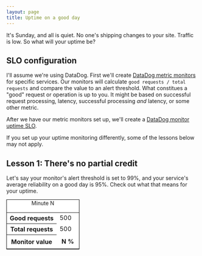 ```yaml
---
layout: page
title: Uptime on a good day
---
```

It's Sunday, and all is quiet. No one's shipping changes to your site. Traffic is low. So what will your uptime be?

## SLO configuration

I'll assume we're using DataDog. First we'll create [DataDog metric monitors](https://docs.datadoghq.com/monitors/types/metric/?tab=threshold) for specific services. Our monitors will calculate `good requests / total requests` and compare the value to an alert threshold. What constitues a "good" request or operation is up to you. It might be based on successful request processing, latency, successful processing _and_ latency, or some other metric.

After we have our metric monitors set up, we'll create a [DataDog monitor uptime SLO](https://docs.datadoghq.com/service_management/service_level_objectives/monitor/).

If you set up your uptime monitoring differently, some of the lessons below may not apply.

## Lesson 1: There's no partial credit

Let's say your monitor's alert threshold is set to 99%, and your service's average reliability on a good day is 95%. Check out what that means for your uptime.

<canvas id="c1" height=50 width=1000></canvas>
<div id="canvasDetail1" style="position: fixed; background: white; border:1px solid black; justify-content: center">
    <div id="minute1" style="text-align: center;">Minute N</div>
    <table style="margin-bottom: 0px;">
        <tr><th>Good requests</th><td id="good1">500</td></tr>
        <tr><th>Total requests</th><td id="total1">500</td></tr>
        <tr><th>Monitor value</th><td id="valueOuter1" style="font-weight: bold;"><div id="valueInner1" style="background: white; margin: 5px">N % </div></td></tr>
    </table>
</div>
<div id="m1"></div>
<div id="o1"></div>
<div id="progressResult1"></div>
<button id="b1">🔄</button>

<script>
const alertThreshold = 0.98;

const monitorConfigDiv = document.getElementById("m1");
const observedDiv = document.getElementById("o1");
const progressResultDiv = document.getElementById("progressResult1");
const rerunButton = document.getElementById("b1");
const canvas = document.getElementById("c1");
const canvasDetail = document.getElementById("canvasDetail1");

rerunButton.addEventListener("click", animate);
canvas.addEventListener("mousemove", inspect);
canvas.addEventListener("mouseout", () => {
    canvasDetail.style.visibility = "hidden";
});

const minutes = Array(1000);
let animationDone;

function animate() {
    console.log("animate called");
    animationDone = false;
    const evalWindow = 1;
    const reqPerMin = 500;
    const successRate = 0.98;

    monitorConfigDiv.innerHTML = `Monitor evaluation window: ${evalWindow} minute. Monitor alert threshold: <${100 * alertThreshold} %.`
    observedDiv.innerHTML = `Requests/minute: ${reqPerMin}. Average success rate: ${100 * successRate} %.`

    canvasDetail.style.visibility = "hidden";
    rerunButton.style.visibility = "hidden";
    progressResultDiv.innerHTML = 'Randomly distributing bad requests...';

    const ctx = canvas.getContext("2d");


    for (let m = 0; m < minutes.length; m++) {
        minutes[m] = {
            good: reqPerMin,
            total: reqPerMin,
            trailingGood: evalWindow * reqPerMin,
            trailingTotal: evalWindow * reqPerMin,
        }
    }

    const totalRequest = minutes.length * reqPerMin;

    // inject random errors
    const errorCount = Math.floor(totalRequest * (1 - successRate));
    for (let e = 0; e < errorCount; e++) {
        const m = Math.floor(minutes.length * Math.random())
        minutes[m].good--;
        for (let wi = 0; wi < evalWindow && m + wi < minutes.length; wi++) {
            minutes[m + wi].trailingGood--;
        }
    }

    // animate monitor bar
    let m = 0;
    let goodMinutes = 0;
    const timerId = setInterval(() => {
        for (j = 0; j < 10 && m < minutes.length; j++, m++) {
            const val = minutes[m].trailingGood / minutes[m].trailingTotal;

            if (val >= alertThreshold) {
                goodMinutes++;
                ctx.fillStyle = "green";
                console.log(`${m} is green`);
            } else {
                ctx.fillStyle = "red";
            }
            ctx.fillRect(m, 0, 1, 40);
        }

        if (m >= minutes.length) {
            clearInterval(timerId);
            animationDone = true;

            progressResultDiv.innerHTML = `<b>Uptime</b>: ${100 * goodMinutes / minutes.length} %.`;
            rerunButton.style.visibility = "visible";

            canvas.addEventListener("mousemove", inspect);
        }
    }, 1)
}

function inspect(event) {
    // console.log(`x: ${event.x}, clientX: ${event.clientX}, layerX: ${event.layerX}, screenX: ${event.screenX}, pageX: ${event.pageX}, offsetX: ${event.offsetX}`)
    if (animationDone && event.offsetX >= 0 && event.offsetX < minutes.length) {
        const m = event.offsetX;

        document.getElementById("minute1").innerHTML = `Minute ${m}`;
        document.getElementById("good1").innerHTML = minutes[m].trailingGood;
        document.getElementById("total1").innerHTML = minutes[m].trailingTotal;

        const val = minutes[m].trailingGood / minutes[m].trailingTotal;
        document.getElementById("valueInner1").innerHTML = `${(100 * val).toFixed(2)} %`;
        document.getElementById("valueOuter1").style.background = val >= alertThreshold ? "green" : "red";

        canvasDetail.style.left = `${event.pageX}px`;
        canvasDetail.style.top = `${canvas.pageY + 10}px`;
        canvasDetail.style.visibility = "visible";
    }
}

animate()
</script>
